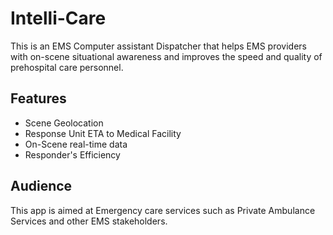 # Intelli-Care
This is an EMS Computer assistant Dispatcher that helps EMS providers with on-scene situational awareness and improves the speed and quality of prehospital care personnel.

## Features
  - Scene Geolocation
  - Response Unit ETA to Medical Facility
  - On-Scene real-time data
  - Responder's Efficiency

## Audience
 This app is aimed at Emergency care services such as Private Ambulance Services and other EMS stakeholders.
